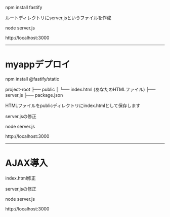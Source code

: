 npm install fastify

ルートディレクトリにserver.jsというファイルを作成

node server.js

http://localhost:3000


--------------------------

# myappデプロイ

npm install @fastify/static

project-root
├── public
│   └── index.html  (あなたのHTMLファイル)
├── server.js
├── package.json

HTMLファイルをpublicディレクトリにindex.htmlとして保存します

server.jsの修正

node server.js

http://localhost:3000

----

# AJAX導入

index.html修正

server.jsの修正

node server.js

http://localhost:3000
